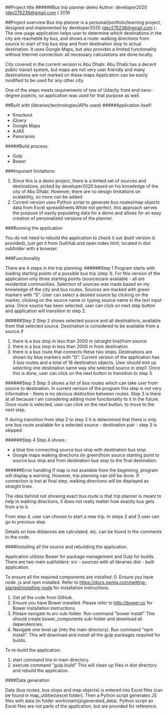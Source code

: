 
##Project title
######Bus trip planner demo
Author: developer2020 (<dev276236@gmail.com> )
2016

##Project overview
Bus trip planner is a personal/portfolio/learning project,  designed and implemented by  developer2020 (<dev276236@gmail.com> ).  The one-page application helps user to determine which destinations in the city are reacheble by bus, and shows a route: walking directions from source to start of trip bus stop and from destination stop to  actual destination. It uses Google Maps, but also provides a limited functionality without Internet connection: all necessary calculations are done locally.

City covered in the current version is  Abu Dhabi: Abu Dhabi  has a decent public transit system, but maps are not very user friendly and many destinations are not marked on these maps.Application can be easily modified to be used for any other city.

One of the steps meets requirements of one of Udacity front end nano-degree pojects, so application was used for that purpose as well.

##Built with (libraries/technologies/APIs used)
#####Application itself:

* Knockout
* jQuery
* Google Maps
* AJAX
* Panoramio

#####Build process:

* Gulp
* Bower


###Imporant limitations:
1) Since this is a demo project, there is a limited set of sources and destinations, picked by developer2020 based on his knowledge of the city of Abu Dhabi. However, there are no design  limitations on scalability, so more can be added.
2) Current version uses Python script to generate bus routes/map objects data from Excel spreadsheets.While not perfect, this approach serves the purpose of easily  populating data for a demo and allows for an easy creation of personalized versions of the planner.

###Running the application

You do not need to rebuild the application to check it out (built version is provided), just get it from GuitHub and open index.html, located in dist subfolder with a browser.

###Functionality

There are 4 steps in the trip planning:
######Step 1
Program starts with loading starting points of a possible bus trip (step 1).
For this version of the application only three starting points (sources)are available - all are residential communities. Selection of sources was made based on my knowledge of the city and bus routes.
Sources are marked with green markers with "S".
User can select a desired source by clicking on the marker, clicking on the source name or typing source name in  the text input area. Once source has been selected, user can click on next step button and  application will transition to step 2.

######Step 2
Step 2  shows selected source and all destinations, available from that selected source. Destination is considered  to be available from a source if
1) there is a bus stop in less than 2000 m (straight line)from source
2) there is a bus stop in less than 2000 m from destination
3) there is a bus route that connects these two stops.
Destinations are shown by blue markers with "D".
Current version of the application has 3 bus routes and a total of 18 destination objects. User should end up selecting one destination same way she selected source in step1.
Once this is done, user can click on the next button to transition to step 3.

######Step 3
Step 3 shows a list of bus routes which can take user from source to destination. In current version  of the program this step is not very informative - there is no obvious distinction between routes.  Step 3 is there at all because I am consdering  adding more funcitonality to it in the future.
Once route is selected, user can click on the next button, to move to the next step.

If during transition from step 2 to step 3 it is determined that there is only one bus route available for a selected source - destination pair - step 3 is skipped.

######Step 4
Step 4 shows :
* a blue line connecting source bus stop with destination bus stop
* Google maps walking directions (in green)from source starting point to source bus stop and from destination bus stop to the final destination.


######Error handling
If map is not available from the beginning, program will display a warning. However, trip planning can still be done. If connection is lost at final step, walking directions will be displayed as straight lines.

The idea behind not showing exact bus route is that  trip planner is meant to help in walking directions, it does not really matter how exactly bus gets from a to b.

From step 4, user can choose to start a new trip.
In steps 2 and 3 user can go to previous step.

Details on how distances are calculated, etc. can be found in the comments to the code.


####Installing all the source and rebuilding the application.

Application utilizes Bower for package management and Gulp for builds.
There are two main subfolders:
src - sources with all libraries
dist - built application.

To ensure all the required components are installed:
0. Ensure you have node. js and npm installed.
Refer to https://docs.npmjs.com/getting-started/installing-node for installation instructions.
1. Get all the code from GitHub.
2. Ensure you have Bower installed. Please refer  to http://bower.io/ for Bower installation instructions.
3. Please navigate to src sub-folder. Run command "bower install"
This should create bower_components sub-folder and download all dependencies.
4. Navigate one level up (into the main directory). Run command
"npm install". This will download and install all the gulp packages required for builds.


To re-build the application:
1) start command line in main directory.
2) execute command
"gulp build"
This will clean up files in dist directory and rebuild the application.

####Data generation

Data (bus routes, bus stops and map objects) is entered into Excel files (can be found in map_utilities\excel folder). Then a Python script generates JS files with data (in folder  work\main\js\generated_data). Python script an Excel files are not parts of the application, but are provided for reference.
